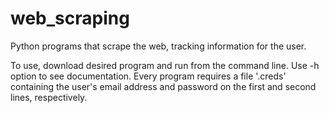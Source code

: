 # web_scraping
Python programs that scrape the web, tracking information for the user.

To use, download desired program and run from the command line. Use -h option to see documentation.
Every program requires a file '.creds' containing the user's email address and password on the first and second lines, respectively.
